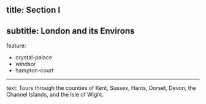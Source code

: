 title: Section <abbr aria-label="1">I</abbr>
----
subtitle: London and its Environs
----
feature:
- crystal-palace
- windsor
- hampton-court
----
text: Tours through the counties of Kent, Sussex, Hants, Dorset, Devon, the Channel Islands, and the Isle of Wight.
